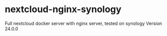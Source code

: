 # nextcloud-nginx-synology
Full nextcloud docker server with nginx server, tested on synology
Version 24.0.0
